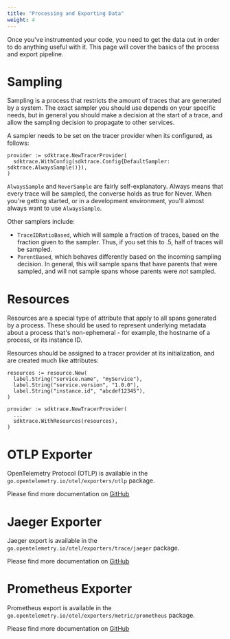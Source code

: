 ```yaml
---
title: "Processing and Exporting Data"
weight: 4
---
```


Once you've instrumented your code, you need to get the data out in order to do anything useful with it. This page will cover the basics of the process and export pipeline.

# Sampling

Sampling is a process that restricts the amount of traces that are generated by a system. The exact sampler you should use depends on your specific needs, but in general you should make a decision at the start of a trace, and allow the sampling decision to propagate to other services.

A sampler needs to be set on the tracer provider when its configured, as follows:

```
provider := sdktrace.NewTracerProvider(
  sdktrace.WithConfig(sdktrace.Config{DefaultSampler: sdktrace.AlwaysSample()}),
)
```

`AlwaysSample` and `NeverSample` are fairly self-explanatory. Always means that every trace will be sampled, the converse holds as true for Never. When you're getting started, or in a development environment, you'll almost always want to use `AlwaysSample`.

Other samplers include:

* `TraceIDRatioBased`, which will sample a fraction of traces, based on the fraction given to the sampler. Thus, if you set this to .5, half of traces will be sampled.
* `ParentBased`, which behaves differently based on the incoming sampling decision. In general, this will sample spans that have parents that were sampled, and will not sample spans whose parents were _not_ sampled.

# Resources

Resources are a special type of attribute that apply to all spans generated by a process. These should be used to represent underlying metadata about a process that's non-ephemeral - for example, the hostname of a process, or its instance ID.

Resources should be assigned to a tracer provider at its initialization, and are created much like attributes:

```
resources := resource.New(
  label.String("service.name", "myService"),
  label.String("service.version", "1.0.0"),
  label.String("instance.id", "abcdef12345"),
)

provider := sdktrace.NewTracerProvider(
  ...
  sdktrace.WithResources(resources),
)
```

# OTLP Exporter

OpenTelemetry Protocol (OTLP) is available in the `go.opentelemetry.io/otel/exporters/otlp` package.

Please find more documentation on [GitHub](https://github.com/open-telemetry/opentelemetry-go/tree/master/exporters/otlp)

# Jaeger Exporter

Jaeger export is available in the `go.opentelemetry.io/otel/exporters/trace/jaeger` package.

Please find more documentation on [GitHub](https://github.com/open-telemetry/opentelemetry-go/tree/master/exporters/trace/jaeger)

# Prometheus Exporter

Prometheus export is available in the `go.opentelemetry.io/otel/exporters/metric/prometheus` package.

Please find more documentation on [GitHub](https://github.com/open-telemetry/opentelemetry-go/tree/master/exporters/metric/prometheus)
